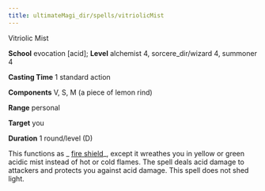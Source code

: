 ```yaml
---
title: ultimateMagi_dir/spells/vitriolicMist
---
```

Vitriolic Mist

**School** evocation [acid]; **Level** alchemist 4, sorcere_dir/wizard 4, summoner 4

**Casting Time** 1 standard action

**Components** V, S, M (a piece of lemon rind)

**Range** personal

**Target** you

**Duration** 1 round/level (D)

This functions as _ [fire shield](spell_dir/fireShield#_fire-shield)_, except it wreathes you in yellow or green acidic mist instead of hot or cold flames. The spell deals acid damage to attackers and protects you against acid damage. This spell does not shed light.

